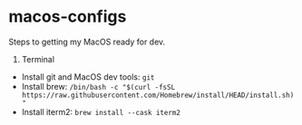 # macos-configs

Steps to getting my MacOS ready for dev.

1. Terminal
  - Install git and MacOS dev tools: `git`
  - Install brew: `/bin/bash -c "$(curl -fsSL https://raw.githubusercontent.com/Homebrew/install/HEAD/install.sh)"`
  - Install iterm2: `brew install --cask iterm2`
